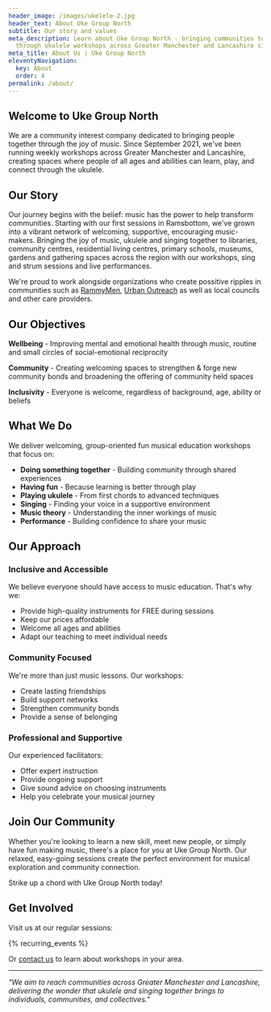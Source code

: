 ```yaml
---
header_image: /images/ukelele-2.jpg
header_text: About Uke Group North
subtitle: Our story and values
meta_description: Learn about Uke Group North - bringing communities together
  through ukulele workshops across Greater Manchester and Lancashire since 2021.
meta_title: About Us | Uke Group North
eleventyNavigation:
  key: About
  order: 4
permalink: /about/
---
```

## Welcome to Uke Group North

We are a community interest company dedicated to bringing people together through the joy of music. Since September 2021, we've been running weekly workshops across Greater Manchester and Lancashire, creating spaces where people of all ages and abilities can learn, play, and connect through the ukulele.

## Our Story

Our journey begins with the belief: music has the power to help transform communities. Starting with our first sessions in Ramsbottom, we've grown into a vibrant network of welcoming, supportive, encouraging music-makers. Bringing the joy of music, ukulele and singing together to libraries, community centres, residential living centres, primary schools, museums, gardens and gathering spaces across the region with our workshops, sing and strum sessions and live performances.

We're proud to work alongside organizations who create possitive ripples in communities such as [RammyMen](https://rammymen.org), [Urban Outreach](https://urbanoutreach.co.uk) as well as local councils and other care providers. 

## Our Objectives

**Wellbeing** - Improving mental and emotional health through music, routine and small circles of social-emotional reciprocity

**Community** - Creating welcoming spaces to strengthen & forge new community bonds and broadening the offering of community held spaces

**Inclusivity** - Everyone is welcome, regardless of background, age, ability or beliefs



## What We Do

We deliver welcoming, group-oriented fun musical education workshops that focus on:

- **Doing something together** - Building community through shared experiences
- **Having fun** - Because learning is better through play
- **Playing ukulele** - From first chords to advanced techniques
- **Singing** - Finding your voice in a supportive environment
- **Music theory** - Understanding the inner workings of music
- **Performance** - Building confidence to share your music

## Our Approach

### Inclusive and Accessible
We believe everyone should have access to music education. That's why we:
- Provide high-quality instruments for FREE during sessions
- Keep our prices affordable
- Welcome all ages and abilities
- Adapt our teaching to meet individual needs

### Community Focused
We're more than just music lessons. Our workshops:
- Create lasting friendships
- Build support networks
- Strengthen community bonds
- Provide a sense of belonging

### Professional and Supportive
Our experienced facilitators:
- Offer expert instruction
- Provide ongoing support
- Give sound advice on choosing instruments
- Help you celebrate your musical journey

## Join Our Community

Whether you're looking to learn a new skill, meet new people, or simply have fun making music, there's a place for you at Uke Group North. Our relaxed, easy-going sessions create the perfect environment for musical exploration and community connection.

Strike up a chord with Uke Group North today!

## Get Involved

Visit us at our regular sessions:

{% recurring_events %}

Or [contact us](/contact) to learn about workshops in your area.

---

*"We aim to reach communities across Greater Manchester and Lancashire, delivering the wonder that ukulele and singing together brings to individuals, communities, and collectives."*